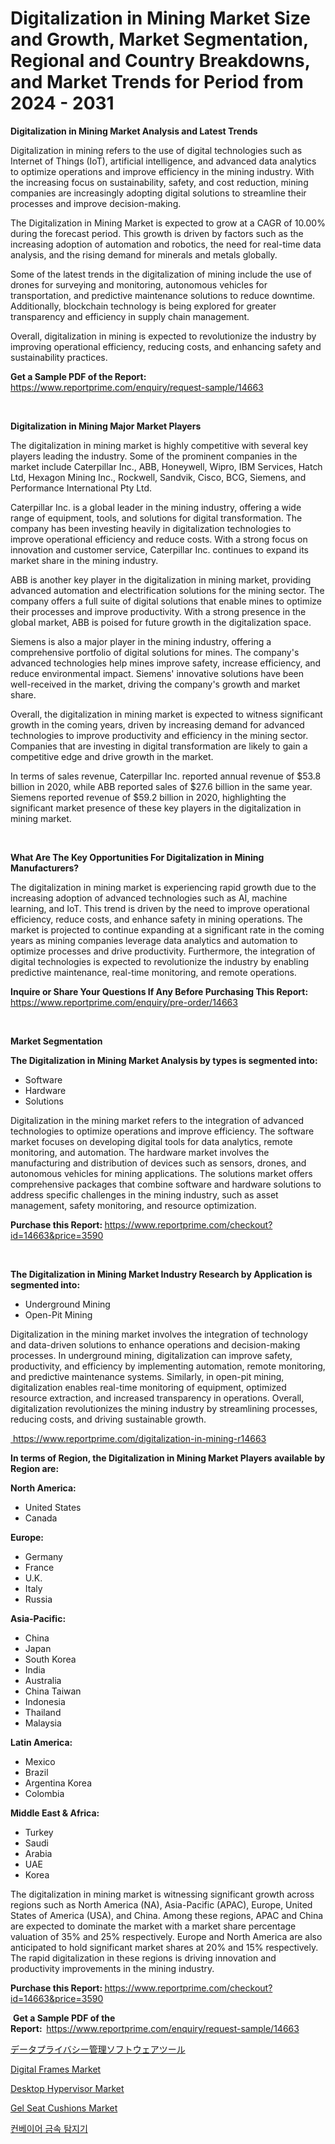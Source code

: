 <p><h1>Digitalization in Mining Market Size and Growth, Market Segmentation, Regional and Country Breakdowns, and Market Trends for Period from 2024 -  2031</h1></p><p><strong>Digitalization in Mining Market Analysis and Latest Trends</strong></p>
<p><p>Digitalization in mining refers to the use of digital technologies such as Internet of Things (IoT), artificial intelligence, and advanced data analytics to optimize operations and improve efficiency in the mining industry. With the increasing focus on sustainability, safety, and cost reduction, mining companies are increasingly adopting digital solutions to streamline their processes and improve decision-making.</p><p>The Digitalization in Mining Market is expected to grow at a CAGR of 10.00% during the forecast period. This growth is driven by factors such as the increasing adoption of automation and robotics, the need for real-time data analysis, and the rising demand for minerals and metals globally.</p><p>Some of the latest trends in the digitalization of mining include the use of drones for surveying and monitoring, autonomous vehicles for transportation, and predictive maintenance solutions to reduce downtime. Additionally, blockchain technology is being explored for greater transparency and efficiency in supply chain management.</p><p>Overall, digitalization in mining is expected to revolutionize the industry by improving operational efficiency, reducing costs, and enhancing safety and sustainability practices.</p></p>
<p><strong>Get a Sample PDF of the Report:&nbsp;</strong> <a href="https://www.reportprime.com/enquiry/request-sample/14663">https://www.reportprime.com/enquiry/request-sample/14663</a></p>
<p>&nbsp;</p>
<p><strong>Digitalization in Mining Major Market Players</strong></p>
<p><p>The digitalization in mining market is highly competitive with several key players leading the industry. Some of the prominent companies in the market include Caterpillar Inc., ABB, Honeywell, Wipro, IBM Services, Hatch Ltd, Hexagon Mining Inc., Rockwell, Sandvik, Cisco, BCG, Siemens, and Performance International Pty Ltd.</p><p>Caterpillar Inc. is a global leader in the mining industry, offering a wide range of equipment, tools, and solutions for digital transformation. The company has been investing heavily in digitalization technologies to improve operational efficiency and reduce costs. With a strong focus on innovation and customer service, Caterpillar Inc. continues to expand its market share in the mining industry.</p><p>ABB is another key player in the digitalization in mining market, providing advanced automation and electrification solutions for the mining sector. The company offers a full suite of digital solutions that enable mines to optimize their processes and improve productivity. With a strong presence in the global market, ABB is poised for future growth in the digitalization space.</p><p>Siemens is also a major player in the mining industry, offering a comprehensive portfolio of digital solutions for mines. The company's advanced technologies help mines improve safety, increase efficiency, and reduce environmental impact. Siemens' innovative solutions have been well-received in the market, driving the company's growth and market share.</p><p>Overall, the digitalization in mining market is expected to witness significant growth in the coming years, driven by increasing demand for advanced technologies to improve productivity and efficiency in the mining sector. Companies that are investing in digital transformation are likely to gain a competitive edge and drive growth in the market.</p><p>In terms of sales revenue, Caterpillar Inc. reported annual revenue of $53.8 billion in 2020, while ABB reported sales of $27.6 billion in the same year. Siemens reported revenue of $59.2 billion in 2020, highlighting the significant market presence of these key players in the digitalization in mining market.</p></p>
<p>&nbsp;</p>
<p><strong>What Are The Key Opportunities For Digitalization in Mining Manufacturers?</strong></p>
<p><p>The digitalization in mining market is experiencing rapid growth due to the increasing adoption of advanced technologies such as AI, machine learning, and IoT. This trend is driven by the need to improve operational efficiency, reduce costs, and enhance safety in mining operations. The market is projected to continue expanding at a significant rate in the coming years as mining companies leverage data analytics and automation to optimize processes and drive productivity. Furthermore, the integration of digital technologies is expected to revolutionize the industry by enabling predictive maintenance, real-time monitoring, and remote operations.</p></p>
<p><strong>Inquire or Share Your Questions If Any Before Purchasing This Report:</strong> <a href="https://www.reportprime.com/enquiry/pre-order/14663">https://www.reportprime.com/enquiry/pre-order/14663</a></p>
<p>&nbsp;</p>
<p><strong>Market Segmentation</strong></p>
<p><strong>The Digitalization in Mining Market Analysis by types is segmented into:</strong></p>
<p><ul><li>Software</li><li>Hardware</li><li>Solutions</li></ul></p>
<p><p>Digitalization in the mining market refers to the integration of advanced technologies to optimize operations and improve efficiency. The software market focuses on developing digital tools for data analytics, remote monitoring, and automation. The hardware market involves the manufacturing and distribution of devices such as sensors, drones, and autonomous vehicles for mining applications. The solutions market offers comprehensive packages that combine software and hardware solutions to address specific challenges in the mining industry, such as asset management, safety monitoring, and resource optimization.</p></p>
<p><strong>Purchase this Report:&nbsp;</strong><a href="https://www.reportprime.com/checkout?id=14663&price=3590">https://www.reportprime.com/checkout?id=14663&price=3590</a></p>
<p>&nbsp;</p>
<p><strong>The Digitalization in Mining Market Industry Research by Application is segmented into:</strong></p>
<p><ul><li>Underground Mining</li><li>Open-Pit Mining</li></ul></p>
<p><p>Digitalization in the mining market involves the integration of technology and data-driven solutions to enhance operations and decision-making processes. In underground mining, digitalization can improve safety, productivity, and efficiency by implementing automation, remote monitoring, and predictive maintenance systems. Similarly, in open-pit mining, digitalization enables real-time monitoring of equipment, optimized resource extraction, and increased transparency in operations. Overall, digitalization revolutionizes the mining industry by streamlining processes, reducing costs, and driving sustainable growth.</p></p>
<p><a href="https://www.reportprime.com/digitalization-in-mining-r14663">&nbsp;https://www.reportprime.com/digitalization-in-mining-r14663</a></p>
<p><strong>In terms of Region, the Digitalization in Mining Market Players available by Region are:</strong></p>
<p>
    <p> <strong> North America: </strong>
        <ul>
            <li>United States</li>
            <li>Canada</li>
        </ul>
        </p> 
    <p> <strong> Europe: </strong>
        <ul>
            <li>Germany</li>
            <li>France</li>
            <li>U.K.</li>
            <li>Italy</li>
            <li>Russia</li>
        </ul>
        </p> 
    <p> <strong> Asia-Pacific: </strong>
        <ul>
            <li>China</li>
            <li>Japan</li>
            <li>South Korea</li>
            <li>India</li>
            <li>Australia</li>
            <li>China Taiwan</li>
            <li>Indonesia</li>
            <li>Thailand</li>
            <li>Malaysia</li>
        </ul>
        </p> 
    <p> <strong> Latin America: </strong>
        <ul>
            <li>Mexico</li>
            <li>Brazil</li>
            <li>Argentina Korea</li>
            <li>Colombia</li>
        </ul>
        </p> 
    <p> <strong> Middle East & Africa: </strong>
        <ul>
            <li>Turkey</li>
            <li>Saudi</li>
            <li>Arabia</li>
            <li>UAE</li>
            <li>Korea</li>
        </ul>
    </p>
    </p>
<p><p>The digitalization in mining market is witnessing significant growth across regions such as North America (NA), Asia-Pacific (APAC), Europe, United States of America (USA), and China. Among these regions, APAC and China are expected to dominate the market with a market share percentage valuation of 35% and 25% respectively. Europe and North America are also anticipated to hold significant market shares at 20% and 15% respectively. The rapid digitalization in these regions is driving innovation and productivity improvements in the mining industry.</p></p>
<p><strong>Purchase this Report: </strong><a href="https://www.reportprime.com/checkout?id=14663&price=3590">https://www.reportprime.com/checkout?id=14663&price=3590</a></p>
<p>&nbsp;<strong>Get a Sample PDF of the Report:&nbsp;&nbsp;</strong><a href="https://www.reportprime.com/enquiry/request-sample/14663">https://www.reportprime.com/enquiry/request-sample/14663</a></p>
<p><strong></strong></p>
<p><p><a href="https://github.com/cnnriuez22368/Market-Research-Report-List-2/blob/main/563011181050.md">データプライバシー管理ソフトウェアツール</a></p><p><a href="https://issuu.com/reportprime-2/docs/digital-frames-market-size-2030.pptx">Digital Frames Market</a></p><p><a href="https://github.com/jsmusil/Market-Research-Report-List-3/blob/main/desktop-hypervisor-market.md">Desktop Hypervisor Market</a></p><p><a href="https://issuu.com/reportprime-2/docs/gel-seat-cushions-market-size-2030.pptx">Gel Seat Cushions Market</a></p><p><a href="https://github.com/Skyleitney456456/Market-Research-Report-List-1/blob/main/840660775541.md">컨베이어 금속 탐지기</a></p></p>